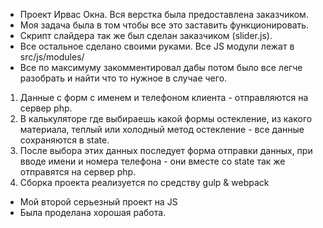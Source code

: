 * Проект Ирвас Окна. Вся верстка была предоставлена заказчиком.
* Моя задача была в том чтобы все это заставить функционировать.
* Скрипт слайдера так же был сделан заказчиком (slider.js).
* Все остальное сделано своими руками. Все JS модули лежат в src/js/modules/
* Все по максимуму закомментировал дабы потом было все легче разобрать и найти что то нужное в случае чего.
1) Данные с форм с именем и телефоном клиента - отправляются на сервер php.
2) В калькуляторе где выбираешь какой формы остекление, из какого материала, теплый или холодный метод
 остекление - все данные сохраняются в state.
3) После выбора этих данных последует форма отправки данных, при вводе имени и номера телефона - они вместе со state так же отправятся на сервер php.
4) Сборка проекта реализуется по средству gulp & webpack
* Мой второй серьезный проект на JS
* Была проделана хорошая работа.
